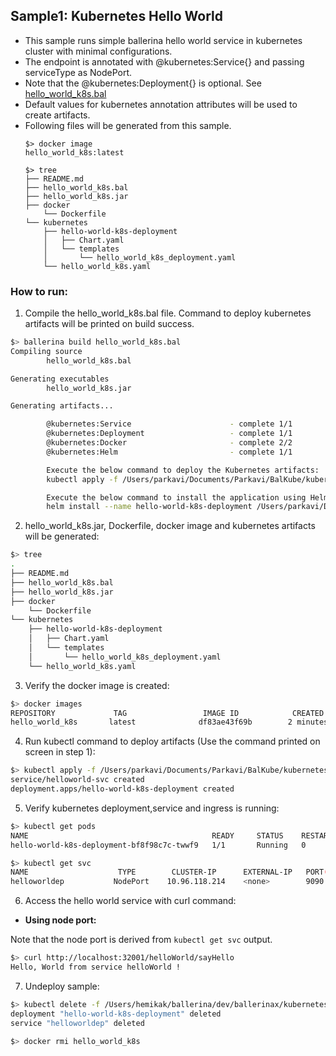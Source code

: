 ## Sample1: Kubernetes Hello World

- This sample runs simple ballerina hello world service in kubernetes cluster with minimal configurations. 
- The endpoint is annotated with @kubernetes:Service{} and passing serviceType as NodePort. 
- Note that the @kubernetes:Deployment{} is optional. See [hello_world_k8s.bal](./hello_world_k8s.bal)
- Default values for kubernetes annotation attributes will be used to create artifacts.
- Following files will be generated from this sample.
    ``` 
    $> docker image
    hello_world_k8s:latest
    
    $> tree
    ├── README.md
    ├── hello_world_k8s.bal
    ├── hello_world_k8s.jar
    ├── docker
        └── Dockerfile
    └── kubernetes
        ├── hello-world-k8s-deployment
        │   ├── Chart.yaml
        │   └── templates
        │       └── hello_world_k8s_deployment.yaml
        └── hello_world_k8s.yaml
    ```
### How to run:

1. Compile the  hello_world_k8s.bal file. Command to deploy kubernetes artifacts will be printed on build success.
```bash
$> ballerina build hello_world_k8s.bal
Compiling source
        hello_world_k8s.bal

Generating executables
        hello_world_k8s.jar

Generating artifacts...

        @kubernetes:Service                      - complete 1/1
        @kubernetes:Deployment                   - complete 1/1
        @kubernetes:Docker                       - complete 2/2 
        @kubernetes:Helm                         - complete 1/1

        Execute the below command to deploy the Kubernetes artifacts: 
        kubectl apply -f /Users/parkavi/Documents/Parkavi/BalKube/kubernetes/samples/sample1/kubernetes

        Execute the below command to install the application using Helm: 
        helm install --name hello-world-k8s-deployment /Users/parkavi/Documents/Parkavi/BalKube/kubernetes/samples/sample1/kubernetes/hello-world-k8s-deployment
```

2. hello_world_k8s.jar, Dockerfile, docker image and kubernetes artifacts will be generated: 
```bash
$> tree
.
├── README.md
├── hello_world_k8s.bal
├── hello_world_k8s.jar
├── docker
    └── Dockerfile
└── kubernetes
    ├── hello-world-k8s-deployment
    │   ├── Chart.yaml
    │   └── templates
    │       └── hello_world_k8s_deployment.yaml
    └── hello_world_k8s.yaml
```

3. Verify the docker image is created:
```bash
$> docker images
REPOSITORY             TAG                 IMAGE ID            CREATED             SIZE
hello_world_k8s       latest              df83ae43f69b        2 minutes ago        103MB

```

4. Run kubectl command to deploy artifacts (Use the command printed on screen in step 1):
```bash
$> kubectl apply -f /Users/parkavi/Documents/Parkavi/BalKube/kubernetes/samples/sample1/kubernetes
service/helloworld-svc created
deployment.apps/hello-world-k8s-deployment created
```

5. Verify kubernetes deployment,service and ingress is running:
```bash
$> kubectl get pods
NAME                                         READY     STATUS    RESTARTS   AGE
hello-world-k8s-deployment-bf8f98c7c-twwf9   1/1       Running   0          0s

$> kubectl get svc
NAME                    TYPE        CLUSTER-IP      EXTERNAL-IP   PORT(S)          AGE
helloworldep           NodePort    10.96.118.214    <none>        9090:32001/TCP   1m

```

6. Access the hello world service with curl command:

- **Using node port:**

Note that the node port is derived from `kubectl get svc` output.
```bash
$> curl http://localhost:32001/helloWorld/sayHello
Hello, World from service helloWorld !
```


7. Undeploy sample:
```bash
$> kubectl delete -f /Users/hemikak/ballerina/dev/ballerinax/kubernetes/samples/sample1/kubernetes/
deployment "hello-world-k8s-deployment" deleted
service "helloworldep" deleted

$> docker rmi hello_world_k8s
```
